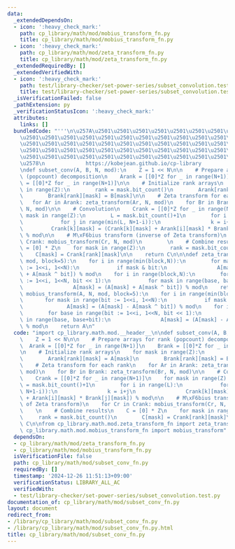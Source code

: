 ```yaml
---
data:
  _extendedDependsOn:
  - icon: ':heavy_check_mark:'
    path: cp_library/math/mod/mobius_transform_fn.py
    title: cp_library/math/mod/mobius_transform_fn.py
  - icon: ':heavy_check_mark:'
    path: cp_library/math/mod/zeta_transform_fn.py
    title: cp_library/math/mod/zeta_transform_fn.py
  _extendedRequiredBy: []
  _extendedVerifiedWith:
  - icon: ':heavy_check_mark:'
    path: test/library-checker/set-power-series/subset_convolution.test.py
    title: test/library-checker/set-power-series/subset_convolution.test.py
  _isVerificationFailed: false
  _pathExtension: py
  _verificationStatusIcon: ':heavy_check_mark:'
  attributes:
    links: []
  bundledCode: "'''\n\u257A\u2501\u2501\u2501\u2501\u2501\u2501\u2501\u2501\u2501\u2501\
    \u2501\u2501\u2501\u2501\u2501\u2501\u2501\u2501\u2501\u2501\u2501\u2501\u2501\
    \u2501\u2501\u2501\u2501\u2501\u2501\u2501\u2501\u2501\u2501\u2501\u2501\u2501\
    \u2501\u2501\u2501\u2501\u2501\u2501\u2501\u2501\u2501\u2501\u2501\u2501\u2501\
    \u2501\u2501\u2501\u2501\u2501\u2501\u2501\u2501\u2501\u2501\u2501\u2501\u2501\
    \u2578\n             https://kobejean.github.io/cp-library               \n'''\n\
    \ndef subset_conv(A, B, N, mod):\n    Z = 1 << N\n\n    # Prepare arrays for rank\
    \ (popcount) decomposition\n    Arank = [[0]*Z for _ in range(N+1)]\n    Brank\
    \ = [[0]*Z for _ in range(N+1)]\n\n    # Initialize rank arrays\n    for mask\
    \ in range(Z):\n        rank = mask.bit_count()\n        Arank[rank][mask] = A[mask]\n\
    \        Brank[rank][mask] = B[mask]\n\n    # Zeta transform for each rank\n \
    \   for Ar in Arank: zeta_transform(Ar, N, mod)\n    for Br in Brank: zeta_transform(Br,\
    \ N, mod)\n\n    # Convolution\n    Crank = [[0]*Z for _ in range(N+1)]\n    for\
    \ mask in range(Z):\n        L = mask.bit_count()+1\n        for i in range(L):\n\
    \            for j in range(min(L, N+1-i)):\n                k = i+j\n       \
    \         Crank[k][mask] = (Crank[k][mask] + Arank[i][mask] * Brank[j][mask])\
    \ % mod\n\n    # M\xF6bius transform (inverse of Zeta transform)\n    for Cr in\
    \ Crank: mobius_transform(Cr, N, mod)\n        \n    # Combine results\n    C\
    \ = [0] * Z\n    for mask in range(Z):\n        rank = mask.bit_count()\n    \
    \    C[mask] = Crank[rank][mask]\n\n    return C\n\n\ndef zeta_transform(A, N,\
    \ mod, block=5):\n    for i in range(min(block,N)):\n        for mask in range(bit\
    \ := 1<<i, 1<<N):\n            if mask & bit:\n                A[mask] = (A[mask]\
    \ + A[mask ^ bit]) % mod\n    for i in range(block,N):\n        for base in range(bit\
    \ := 1<<i, 1<<N, bit << 1):\n            for mask in range(base, base+bit):\n\
    \                A[mask] = (A[mask] + A[mask ^ bit]) % mod\n    return A\n\ndef\
    \ mobius_transform(A, N, mod, block=5):\n    for i in range(min(block,N)):\n \
    \       for mask in range(bit := 1<<i, 1<<N):\n            if mask & bit:\n  \
    \              A[mask] = (A[mask] - A[mask ^ bit]) % mod\n    for i in range(block,N):\n\
    \        for base in range(bit := 1<<i, 1<<N, bit << 1):\n            for mask\
    \ in range(base, base+bit):\n                A[mask] = (A[mask] - A[mask ^ bit])\
    \ % mod\n    return A\n"
  code: "import cp_library.math.mod.__header__\n\ndef subset_conv(A, B, N, mod):\n\
    \    Z = 1 << N\n\n    # Prepare arrays for rank (popcount) decomposition\n  \
    \  Arank = [[0]*Z for _ in range(N+1)]\n    Brank = [[0]*Z for _ in range(N+1)]\n\
    \n    # Initialize rank arrays\n    for mask in range(Z):\n        rank = mask.bit_count()\n\
    \        Arank[rank][mask] = A[mask]\n        Brank[rank][mask] = B[mask]\n\n\
    \    # Zeta transform for each rank\n    for Ar in Arank: zeta_transform(Ar, N,\
    \ mod)\n    for Br in Brank: zeta_transform(Br, N, mod)\n\n    # Convolution\n\
    \    Crank = [[0]*Z for _ in range(N+1)]\n    for mask in range(Z):\n        L\
    \ = mask.bit_count()+1\n        for i in range(L):\n            for j in range(min(L,\
    \ N+1-i)):\n                k = i+j\n                Crank[k][mask] = (Crank[k][mask]\
    \ + Arank[i][mask] * Brank[j][mask]) % mod\n\n    # M\xF6bius transform (inverse\
    \ of Zeta transform)\n    for Cr in Crank: mobius_transform(Cr, N, mod)\n    \
    \    \n    # Combine results\n    C = [0] * Z\n    for mask in range(Z):\n   \
    \     rank = mask.bit_count()\n        C[mask] = Crank[rank][mask]\n\n    return\
    \ C\n\nfrom cp_library.math.mod.zeta_transform_fn import zeta_transform\nfrom\
    \ cp_library.math.mod.mobius_transform_fn import mobius_transform"
  dependsOn:
  - cp_library/math/mod/zeta_transform_fn.py
  - cp_library/math/mod/mobius_transform_fn.py
  isVerificationFile: false
  path: cp_library/math/mod/subset_conv_fn.py
  requiredBy: []
  timestamp: '2024-12-26 11:51:13+09:00'
  verificationStatus: LIBRARY_ALL_AC
  verifiedWith:
  - test/library-checker/set-power-series/subset_convolution.test.py
documentation_of: cp_library/math/mod/subset_conv_fn.py
layout: document
redirect_from:
- /library/cp_library/math/mod/subset_conv_fn.py
- /library/cp_library/math/mod/subset_conv_fn.py.html
title: cp_library/math/mod/subset_conv_fn.py
---
```

